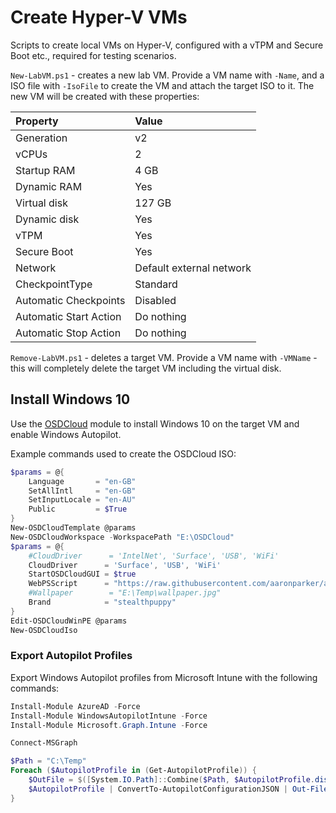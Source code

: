 # Create Hyper-V VMs

Scripts to create local VMs on Hyper-V, configured with a vTPM and Secure Boot etc., required for testing scenarios.

`New-LabVM.ps1` - creates a new lab VM. Provide a VM name with `-Name`, and a ISO file with `-IsoFile` to create the VM and attach the target ISO to it. The new VM will be created with these properties:

| Property | Value |
|:--|:--|
| Generation | v2 |
| vCPUs | 2 |
| Startup RAM | 4 GB |
| Dynamic RAM | Yes |
| Virtual disk | 127 GB |
| Dynamic disk | Yes |
| vTPM | Yes |
| Secure Boot | Yes |
| Network | Default external network |
| CheckpointType | Standard |
| Automatic Checkpoints | Disabled |
| Automatic Start Action | Do nothing |
| Automatic Stop Action | Do nothing |

`Remove-LabVM.ps1` - deletes a target VM. Provide a VM name with `-VMName` - this will completely delete the target VM including the virtual disk.

## Install Windows 10

Use the [OSDCloud](https://osdcloud.osdeploy.com/) module to install Windows 10 on the target VM and enable Windows Autopilot.

Example commands used to create the OSDCloud ISO:

```powershell
$params = @{
    Language       = "en-GB"
    SetAllIntl     = "en-GB"
    SetInputLocale = "en-AU"
    Public         = $True
}
New-OSDCloudTemplate @params
New-OSDCloudWorkspace -WorkspacePath "E:\OSDCloud"
$params = @{
    #CloudDriver      = 'IntelNet', 'Surface', 'USB', 'WiFi'
    CloudDriver      = 'Surface', 'USB', 'WiFi'
    StartOSDCloudGUI = $true
    WebPSScript      = "https://raw.githubusercontent.com/aaronparker/azure/main/hyperv/Osd-Windows11-Zti.ps1"
    #Wallpaper        = "E:\Temp\wallpaper.jpg"
    Brand            = "stealthpuppy"
}
Edit-OSDCloudWinPE @params
New-OSDCloudIso
```

### Export Autopilot Profiles

Export Windows Autopilot profiles from Microsoft Intune with the following commands:

```powershell
Install-Module AzureAD -Force
Install-Module WindowsAutopilotIntune -Force
Install-Module Microsoft.Graph.Intune -Force

Connect-MSGraph

$Path = "C:\Temp"
Foreach ($AutopilotProfile in (Get-AutopilotProfile)) {
    $OutFile = $([System.IO.Path]::Combine($Path, $AutopilotProfile.displayName, "_AutopilotConfigurationFile.json"))
    $AutopilotProfile | ConvertTo-AutopilotConfigurationJSON | Out-File -FilePath $OutFile -Encoding "ASCII"
}
```
